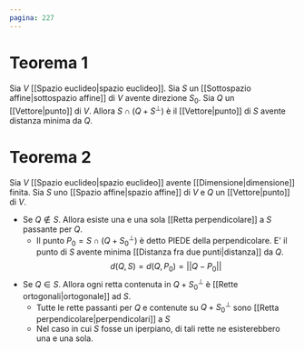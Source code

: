 ```yaml
---
pagina: 227
---
```

# Teorema 1
Sia $V$ [[Spazio euclideo|spazio euclideo]]. Sia $S$ un [[Sottospazio affine|sottospazio affine]] di $V$ avente direzione $S_{0}$.
Sia $Q$ un [[Vettore|punto]] di $V$.
Allora $S\cap(Q+S^{\perp})$ è il [[Vettore|punto]]  di $S$ avente distanza minima da $Q$.
# Teorema 2
Sia $V$ [[Spazio euclideo|spazio euclideo]] avente [[Dimensione|dimensione]] finita.
Sia $S$ uno [[Spazio affine|spazio affine]] di $V$ e $Q$ un [[Vettore|punto]] di $V$.
- Se $Q\not \in S$. Allora esiste una e una sola [[Retta perpendicolare]] a $S$ passante per $Q$.
	- Il punto $P_0=S\cap(Q+S_{0}^{\perp})$ è detto PIEDE della perpendicolare.
	 E' il punto di $S$ avente minima [[Distanza fra due punti|distanza]] da $Q$.
$$d(Q,S)=d(Q,P_0)=||Q-P_0||$$
- Se $Q \in S$. Allora ogni retta contenuta in $Q+S_{0}^{\perp}$ è [[Rette ortogonali|ortogonale]] ad $S$.
	- Tutte le rette passanti per $Q$ e contenute su $Q+S_{0}^{\perp}$ sono [[Retta perpendicolare|perpendicolari]] a $S$
	- Nel caso in cui $S$ fosse un iperpiano, di tali rette ne esisterebbero una e una sola.
